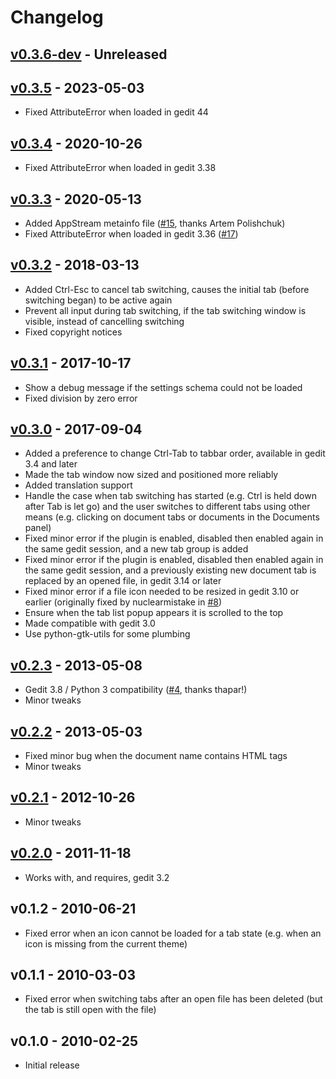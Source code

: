 # Changelog

## [v0.3.6-dev][Unreleased] - Unreleased

## [v0.3.5] - 2023-05-03
* Fixed AttributeError when loaded in gedit 44

## [v0.3.4] - 2020-10-26
* Fixed AttributeError when loaded in gedit 3.38

## [v0.3.3] - 2020-05-13
* Added AppStream metainfo file ([#15][GH-15], thanks Artem Polishchuk)
* Fixed AttributeError when loaded in gedit 3.36 ([#17][GH-17])

## [v0.3.2] - 2018-03-13
* Added Ctrl-Esc to cancel tab switching, causes the initial tab (before
  switching began) to be active again
* Prevent all input during tab switching, if the tab switching window is
  visible, instead of cancelling switching
* Fixed copyright notices

## [v0.3.1] - 2017-10-17
* Show a debug message if the settings schema could not be loaded
* Fixed division by zero error

## [v0.3.0] - 2017-09-04
* Added a preference to change Ctrl-Tab to tabbar order, available
  in gedit 3.4 and later
* Made the tab window now sized and positioned more reliably
* Added translation support
* Handle the case when tab switching has started (e.g. Ctrl is held down
  after Tab is let go) and the user switches to different tabs using
  other means (e.g. clicking on document tabs or documents in the
  Documents panel)
* Fixed minor error if the plugin is enabled, disabled then enabled
  again in the same gedit session, and a new tab group is added
* Fixed minor error if the plugin is enabled, disabled then enabled
  again in the same gedit session, and a previously existing new
  document tab is replaced by an opened file, in gedit 3.14 or later
* Fixed minor error if a file icon needed to be resized in gedit 3.10 or
  earlier (originally fixed by nuclearmistake in [#8][GH-8])
* Ensure when the tab list popup appears it is scrolled to the top
* Made compatible with gedit 3.0
* Use python-gtk-utils for some plumbing

## [v0.2.3] - 2013-05-08
* Gedit 3.8 / Python 3 compatibility ([#4][GH-4], thanks thapar!)
* Minor tweaks

## [v0.2.2] - 2013-05-03
* Fixed minor bug when the document name contains HTML tags
* Minor tweaks

## [v0.2.1] - 2012-10-26
* Minor tweaks

## [v0.2.0] - 2011-11-18
* Works with, and requires, gedit 3.2

## v0.1.2 - 2010-06-21
* Fixed error when an icon cannot be loaded for a tab state (e.g. when
  an icon is missing from the current theme)

## v0.1.1 - 2010-03-03
* Fixed error when switching tabs after an open file has been deleted
  (but the tab is still open with the file)

## v0.1.0 - 2010-02-25
* Initial release


[Unreleased]: https://github.com/jefferyto/gedit-control-your-tabs/compare/v0.3.5...main
[v0.3.5]: https://github.com/jefferyto/gedit-control-your-tabs/compare/v0.3.4...v0.3.5
[v0.3.4]: https://github.com/jefferyto/gedit-control-your-tabs/compare/v0.3.3...v0.3.4
[v0.3.3]: https://github.com/jefferyto/gedit-control-your-tabs/compare/v0.3.2...v0.3.3
[v0.3.2]: https://github.com/jefferyto/gedit-control-your-tabs/compare/v0.3.1...v0.3.2
[v0.3.1]: https://github.com/jefferyto/gedit-control-your-tabs/compare/v0.3.0...v0.3.1
[v0.3.0]: https://github.com/jefferyto/gedit-control-your-tabs/compare/v0.2.3...v0.3.0
[v0.2.3]: https://github.com/jefferyto/gedit-control-your-tabs/compare/v0.2.2...v0.2.3
[v0.2.2]: https://github.com/jefferyto/gedit-control-your-tabs/compare/v0.2.1...v0.2.2
[v0.2.1]: https://github.com/jefferyto/gedit-control-your-tabs/compare/v0.2.0...v0.2.1
[v0.2.0]: https://github.com/jefferyto/gedit-control-your-tabs/compare/v0.1.2...v0.2.0

[GH-4]: https://github.com/jefferyto/gedit-control-your-tabs/pull/4
[GH-8]: https://github.com/jefferyto/gedit-control-your-tabs/pull/8
[GH-15]: https://github.com/jefferyto/gedit-control-your-tabs/pull/15
[GH-17]: https://github.com/jefferyto/gedit-control-your-tabs/issues/17
